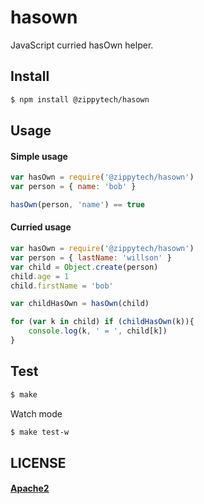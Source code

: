 hasown
=======

JavaScript curried hasOwn helper.

## Install

```sh
$ npm install @zippytech/hasown
```

## Usage

#### Simple usage

```js
var hasOwn = require('@zippytech/hasown')
var person = { name: 'bob' }

hasOwn(person, 'name') == true
```

#### Curried usage

```js
var hasOwn = require('@zippytech/hasown')
var person = { lastName: 'willson' }
var child = Object.create(person)
child.age = 1
child.firstName = 'bob'

var childHasOwn = hasOwn(child)

for (var k in child) if (childHasOwn(k)){
    console.log(k, ' = ', child[k])
}
```

## Test

```sh
$ make
```

Watch mode

```sh
$ make test-w
```

## LICENSE

#### [Apache2](./LICENSE)
